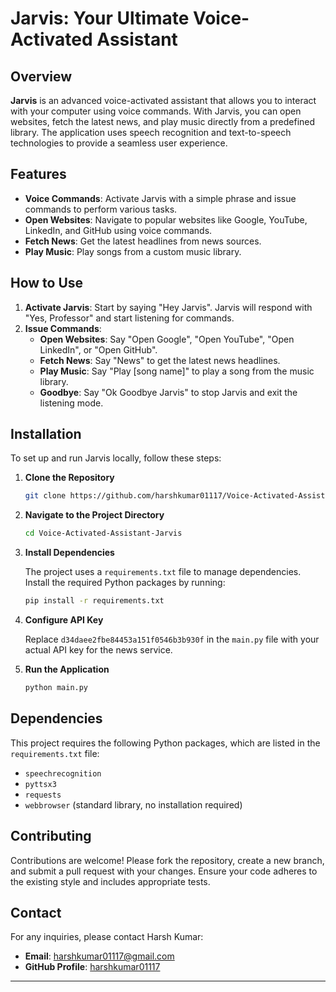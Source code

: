 
# Jarvis: Your Ultimate Voice-Activated Assistant

## Overview

**Jarvis** is an advanced voice-activated assistant that allows you to interact with your computer using voice commands. With Jarvis, you can open websites, fetch the latest news, and play music directly from a predefined library. The application uses speech recognition and text-to-speech technologies to provide a seamless user experience.

## Features

- **Voice Commands**: Activate Jarvis with a simple phrase and issue commands to perform various tasks.
- **Open Websites**: Navigate to popular websites like Google, YouTube, LinkedIn, and GitHub using voice commands.
- **Fetch News**: Get the latest headlines from news sources.
- **Play Music**: Play songs from a custom music library.

## How to Use

1. **Activate Jarvis**: Start by saying "Hey Jarvis". Jarvis will respond with "Yes, Professor" and start listening for commands.
2. **Issue Commands**:
   - **Open Websites**: Say "Open Google", "Open YouTube", "Open LinkedIn", or "Open GitHub".
   - **Fetch News**: Say "News" to get the latest news headlines.
   - **Play Music**: Say "Play [song name]" to play a song from the music library.
   - **Goodbye**: Say "Ok Goodbye Jarvis" to stop Jarvis and exit the listening mode.

## Installation

To set up and run Jarvis locally, follow these steps:

1. **Clone the Repository**

   ```bash
   git clone https://github.com/harshkumar01117/Voice-Activated-Assistant-Jarvis.git
   ```

2. **Navigate to the Project Directory**

   ```bash
   cd Voice-Activated-Assistant-Jarvis
   ```

3. **Install Dependencies**

   The project uses a `requirements.txt` file to manage dependencies. Install the required Python packages by running:

   ```bash
   pip install -r requirements.txt
   ```

4. **Configure API Key**

   Replace `d34daee2fbe84453a151f0546b3b930f` in the `main.py` file with your actual API key for the news service.

5. **Run the Application**

   ```bash
   python main.py
   ```

## Dependencies

This project requires the following Python packages, which are listed in the `requirements.txt` file:

- `speechrecognition`
- `pyttsx3`
- `requests`
- `webbrowser` (standard library, no installation required)

## Contributing

Contributions are welcome! Please fork the repository, create a new branch, and submit a pull request with your changes. Ensure your code adheres to the existing style and includes appropriate tests.


## Contact

For any inquiries, please contact Harsh Kumar:

- **Email**: harshkumar01117@gmail.com
- **GitHub Profile**: [harshkumar01117](https://github.com/harshkumar01117)

---
